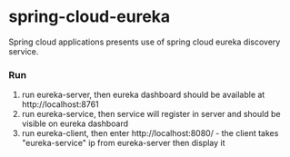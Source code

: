 # spring-cloud-eureka
Spring cloud applications presents use of spring cloud eureka discovery service.

### Run
1. run eureka-server, then eureka dashboard should be available at http://localhost:8761
2. run eureka-service, then service will register in server and should be visible on eureka dashboard
3. run eureka-client, then enter http://localhost:8080/ - the client takes "eureka-service" ip from eureka-server then display it

